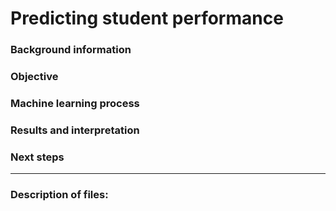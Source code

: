# Predicting student performance

### Background information

### Objective

### Machine learning process

### Results and interpretation

### Next steps

---
### Description of files:
